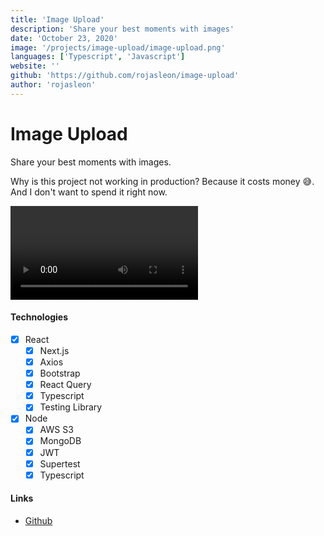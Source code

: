```yaml
---
title: 'Image Upload'
description: 'Share your best moments with images'
date: 'October 23, 2020'
image: '/projects/image-upload/image-upload.png'
languages: ['Typescript', 'Javascript']
website: ''
github: 'https://github.com/rojasleon/image-upload'
author: 'rojasleon'
---
```


# Image Upload

Share your best moments with images.

Why is this project not working in production? Because it costs money 😅. And I don't want to spend it right now.

<!-- <img src="/projects/image-upload.gif" width="100%" alt="Image Upload" /> -->
<video controls autoplay>
  <source src="/projects/image-upload/image-upload.mp4" type="video/mp4">
</video>

#### Technologies

- [x] React
  - [x] Next.js
  - [x] Axios
  - [x] Bootstrap
  - [x] React Query
  - [x] Typescript
  - [x] Testing Library
- [x] Node
  - [x] AWS S3
  - [x] MongoDB
  - [x] JWT
  - [x] Supertest
  - [x] Typescript

#### Links

- [Github](https://github.com/rojasleon/image-upload 'Github')
